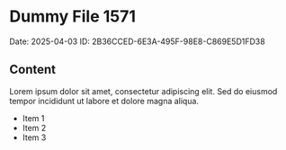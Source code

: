 # Dummy File 1571

Date: 2025-04-03
ID: 2B36CCED-6E3A-495F-98E8-C869E5D1FD38

## Content

Lorem ipsum dolor sit amet, consectetur adipiscing elit.
Sed do eiusmod tempor incididunt ut labore et dolore magna aliqua.

* Item 1
* Item 2
* Item 3
